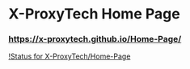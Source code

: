 # X-ProxyTech Home Page

### https://x-proxytech.github.io/Home-Page/

[!Status for X-ProxyTech/Home-Page](https://img.shields.io/github/deployments/X-ProxyTech/Home-Page/github-pages?label=Stater)
